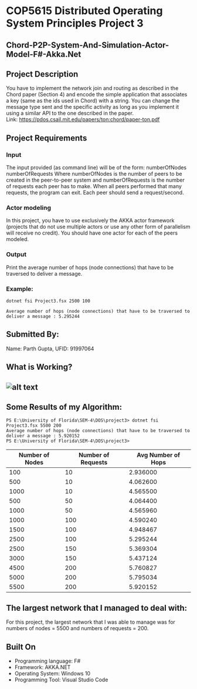 # COP5615 Distributed Operating System Principles Project 3

## Chord-P2P-System-And-Simulation-Actor-Model-F#-Akka.Net

## Project Description

You have to implement the network join and routing as described in the Chord paper (Section 4) and encode the simple application that associates a key (same as the ids used in Chord) with a string. You can change the message type sent and the specific activity as long as you implement it using a similar API to the one described in the paper. <br>
Link: https://pdos.csail.mit.edu/papers/ton:chord/paper-ton.pdf

## Project Requirements

### Input

The input provided (as command line) will be of the form: numberOfNodes numberOfRequests Where numberOfNodes is the number of peers to be created in the peer-to-peer system and numberOfRequests is the number of requests each peer has to make. When all peers performed that many requests, the program can exit. Each peer should send a request/second.

### Actor modeling

In this project, you have to use exclusively the AKKA actor framework (projects that do not use multiple actors or use any other form of parallelism will receive no credit).  You should have one actor for each of the peers modeled.

### Output

Print the average number of hops (node connections) that have to be traversed to deliver a message.

### Example:


```F#
dotnet fsi Project3.fsx 2500 100
```
```F#
Average number of hops (node connections) that have to be traversed to deliver a message : 5.295244
```

## Submitted By:

Name: Parth Gupta, UFID: 91997064

## What is Working?

![alt text](http://url/to/img.png)
- 

## Some Results of my Algorithm:

```F#
PS E:\University of Florida\SEM-4\DOS\project3> dotnet fsi Project3.fsx 5500 200
Average number of hops (node connections) that have to be traversed to deliver a message : 5.920152
PS E:\University of Florida\SEM-4\DOS\project3> 
```

| Number of Nodes | Number of Requests | Avg Number of Hops |
| --------------- | ------------------ | ------------------ |
| 100 | 10 | 2.936000 |
| 500 | 10 | 4.062600 | 
| 1000 | 10 | 4.565500 |
| 500 | 50 | 4.064400 |
| 1000 | 50 | 4.565960 |
| 1000 | 100 | 4.590240 |
| 1500 | 100 | 4.948467 |
| 2500 | 100 | 5.295244 |
| 2500 | 150 | 5.369304 |
| 3000 | 150 | 5.437124 |
| 4500 | 200 | 5.760827 |
| 5000 | 200 | 5.795034 |
| 5500 | 200 | 5.920152 |

## The largest network that I managed to deal with:

For this project, the largest network that I was able to manage was for numbers of nodes = 5500 and numbers of requests = 200.

## Built On

- Programming language: F# 
- Framework: AKKA.NET
- Operating System: Windows 10
- Programming Tool: Visual Studio Code
